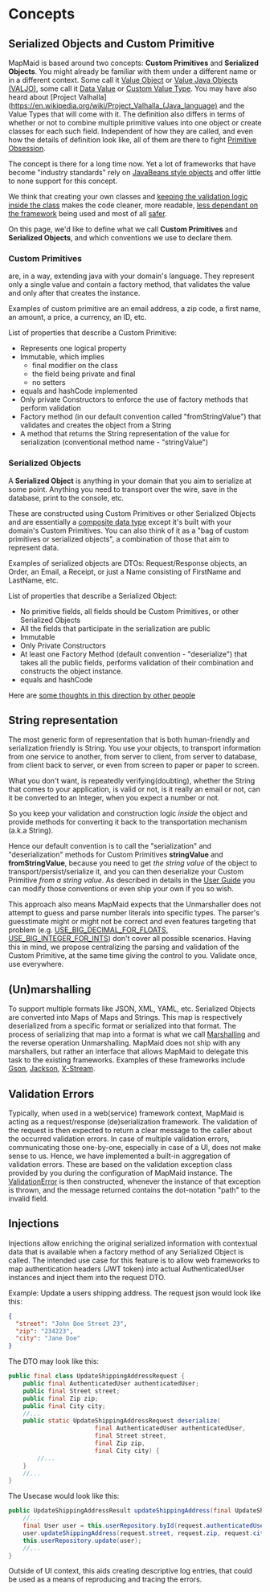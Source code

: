 # Concepts

## Serialized Objects and Custom Primitive
MapMaid is based around two concepts: **Custom Primitives** and **Serialized Objects**.
You might already be familiar with them under a different name or in a different context.
Some call it [Value Object](http://wiki.c2.com/?ValueObject) or 
[Value Java Objects (VALJO)](https://blog.joda.org/2014/03/valjos-value-java-objects.html),
some call it [Data Value](https://refactoring.guru/replace-data-value-with-object) or [Custom Value Type](https://en.wikipedia.org/wiki/Value_object#Java).
You may have also heard about [Project Valhalla](https://en.wikipedia.org/wiki/Project_Valhalla_(Java_language) and the Value Types that will come with it.
The definition also differs in terms of whether or not to combine multiple primitive values into one object or create classes for each such field. 
Independent of how they are called, and even how the details of definition look like, all of them are there to fight [Primitive Obsession](https://blog.ploeh.dk/2011/05/25/DesignSmellPrimitiveObsession/).

The concept is there for a long time now. Yet a lot of frameworks that have become "industry standards" rely on [JavaBeans style objects]((http://www.javapractices.com/topic/TopicAction.do?Id=84)) and offer little to none support for this concept.

We think that creating your own classes and
[keeping the validation logic inside the class](https://enterprisecraftsmanship.com/2017/08/07/always-valid-vs-not-always-valid-domain-model/)
makes the code cleaner, more readable, [less dependant on the framework](https://blog.cleancoder.com/uncle-bob/2014/05/11/FrameworkBound.html) being used and most of
all [safer](articles/DomainDrivenSecurity.md). 

On this page, we'd like to define what we call **Custom Primitives** and **Serialized Objects**, and which conventions we use to declare them. 

### Custom Primitives

are, in a way, extending java with your domain's language. They represent only a single value and contain a factory 
method, that validates the value and only after that creates the instance.

Examples of custom primitive are an email address, a zip code, a first name, an amount, a price, a currency, an ID, etc. 

List of properties that describe a Custom Primitive:

* Represents one logical property
* Immutable, which implies
    * final modifier on the class
    * the field being private and final
    * no setters
* equals and hashCode implemented 
* Only private Constructors to enforce the use of factory methods that perform validation 
* Factory method (in our default convention called "fromStringValue") that validates and creates the object from a String
* A method that returns the String representation of the value for serialization (conventional method name - "stringValue")

### Serialized Objects

A **Serialized Object** is anything in your domain that you aim to serialize at some point.
Anything you need to transport over the wire, save in the database, print to the console, etc. 

These are constructed using Custom Primitives or other Serialized Objects and are essentially a [composite data type](https://en.wikipedia.org/wiki/Composite_data_type) except it's built with your domain's Custom Primitives. 
You can also think of it as a "bag of custom primitives or serialized objects", a combination of those that aim to represent data. 

Examples of serialized objects are DTOs: Request/Response objects, an Order, an Email, a Receipt, or just a Name consisting of FirstName and LastName, etc.     

List of properties that describe a Serialized Object:

* No primitive fields, all fields should be Custom Primitives, or other Serialized Objects
* All the fields that participate in the serialization are public
* Immutable
* Only Private Constructors
* At least one Factory Method (default convention - "deserialize") that takes all the public fields, performs validation of their combination and constructs the object instance.
* equals and hashCode


Here are [some thoughts in this direction by other people](http://blog.cleancoder.com/uncle-bob/2019/06/16/ObjectsAndDataStructures.html)

## String representation

The most generic form of representation that is both human-friendly and serialization friendly is String. You use your objects, to transport information from one service to another, from server to client, from server to database, from client back to server, or even from screen to paper or paper to screen. 

What you don't want, is repeatedly verifying(doubting), whether the String that comes to your application, is valid or not, is it really an email or not, can it be converted to an Integer, when you expect a number or not.

So you keep your validation and construction logic _inside_ the object and provide methods for converting it back to the transportation mechanism (a.k.a String).

Hence our default convention is to call the "serialization" and "deserialization" methods for Custom Primitives **stringValue** and **fromStringValue**, because you need to get _the string value_ of the object to transport/persist/serialize it, and you can then deserialize your Custom Primitive _from a string value_. As described in details in the [User Guide](UserGuide.md) you can modify those conventions or even ship your own if you so wish.

This approach also means MapMaid expects that the Unmarshaller does not attempt to guess and parse number literals into specific types. The parser's guesstimate might or might not be correct and even features targeting that problem (e.g. [USE_BIG_DECIMAL_FOR_FLOATS, USE_BIG_INTEGER_FOR_INTS](https://github.com/FasterXML/jackson-databind/wiki/Deserialization-Features)) don't cover all possible scenarios.
Having this in mind, we propose centralizing the parsing and validation of the Custom Primitive, at the same time giving the control to you. Validate once, use everywhere.

## (Un)marshalling

To support multiple formats like JSON, XML, YAML, etc. Serialized Objects are converted into Maps of Maps and Strings. This map is respectively deserialized from a specific format or serialized into that format. The process of serializing that map into a format is what we call [Marshalling](https://en.wikipedia.org/wiki/Marshalling_(computer_science)) and the reverse operation Unmarshalling.
MapMaid does not ship with any marshallers, but rather an interface that allows MapMaid to delegate this task to the existing frameworks.
Examples of these frameworks include [Gson](https://github.com/google/gson), [Jackson](https://github.com/FasterXML/jackson), [X-Stream](https://x-stream.github.io/).

## Validation Errors

Typically, when used in a web(service) framework context, MapMaid is acting as a request/response (de)serialization framework. The validation of the request is then expected to return a clear message to the caller about the occurred validation errors. In case of multiple validation errors, communicating those one-by-one, especially in case of a UI, does not make sense to us. Hence, we have implemented a built-in aggregation of validation errors. These are based on the validation exception class provided by you during the configuration of MapMaid instance. The [ValidationError](../core/src/main/java/de/quantummaid/mapmaid/deserialization/validation/ValidationError.java) is then constructed, whenever the instance of that exception is thrown, and the message returned contains the dot-notation "path" to the invalid field.

## Injections

Injections allow enriching the original serialized information with contextual data that is available when a factory 
method of any Serialized Object is called. The intended use case for this feature is to allow web frameworks to map
authentication headers (JWT token) into actual AuthenticatedUser instances and inject them into the request DTO.

Example: Update a users shipping address.
The request json would look like this:
```json
{
  "street": "John Doe Street 23",
  "zip": "234223",
  "city": "Jane Doe"
}
```
The DTO may look like this:
```java
public final class UpdateShippingAddressRequest {
    public final AuthenticatedUser authenticatedUser;
    public final Street street;
    public final Zip zip;
    public final City city;
    //...
    public static UpdateShippingAddressRequest deserialize(
                        final AuthenticatedUser authenticatedUser,
                        final Street street,
                        final Zip zip,
                        final City city) {
        //...
    }
    //...
}
```
The Usecase would look like this:
```java
public UpdateShippingAddressResult updateShippingAddress(final UpdateShippingAddressRequest request) {
    //...
    final User user = this.userRepository.byId(request.authenticatedUser.id);
    user.updateShippingAddress(request.street, request.zip, request.city);
    this.userRepository.update(user);
    //...
}
```
 
Outside of UI context, this aids creating descriptive log entries, that could be used as a means of reproducing and tracing the errors.  
